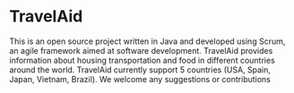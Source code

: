 # TravelAid
This is an open source project written in Java and developed using Scrum, an agile framework aimed at software development.
TravelAid provides information about housing transportation and food in different countries around the world.
TravelAid  currently support 5 countries (USA, Spain, Japan, Vietnam, Brazil).
We welcome any suggestions or contributions

